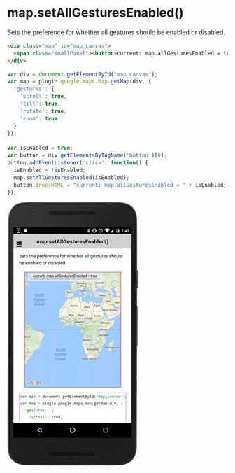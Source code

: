# map.setAllGesturesEnabled()

Sets the preference for whether all gestures should be enabled or disabled.

```html
<div class="map" id="map_canvas">
  <span class="smallPanel"><button>current: map.allGesturesEnabled = true</button></span>
</div>
```

```js
var div = document.getElementById("map_canvas");
var map = plugin.google.maps.Map.getMap(div, {
  'gestures': {
    'scroll': true,
    'tilt': true,
    'rotate': true,
    'zoom': true
  }
});

var isEnabled = true;
var button = div.getElementsByTagName('button')[0];
button.addEventListener('click', function() {
  isEnabled = !isEnabled;
  map.setAllGesturesEnabled(isEnabled);
  button.innerHTML = "current: map.allGesturesEnabled = " + isEnabled;
});

```

![](image.gif)
